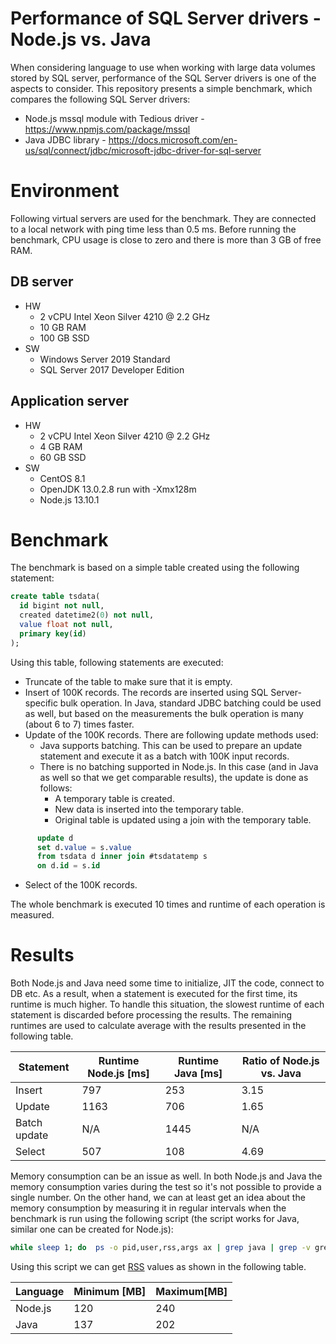 # Performance of SQL Server drivers - Node.js vs. Java
When considering language to use when working with large data volumes stored by SQL server, performance of the SQL Server drivers is one of the aspects to consider. This repository presents a simple benchmark, which compares the following SQL Server drivers:
* Node.js mssql module with Tedious driver - https://www.npmjs.com/package/mssql
* Java JDBC library - https://docs.microsoft.com/en-us/sql/connect/jdbc/microsoft-jdbc-driver-for-sql-server

# Environment
Following virtual servers are used for the benchmark. They are connected to a local network with ping time less than 0.5 ms. Before running the benchmark, CPU usage is close to zero and there is more than 3 GB of free RAM.
## DB server
  * HW
    * 2 vCPU Intel Xeon Silver 4210 @ 2.2 GHz
    * 10 GB RAM
    * 100 GB SSD
  * SW
    * Windows Server 2019 Standard
    * SQL Server 2017 Developer Edition
## Application server
  * HW
    * 2 vCPU Intel Xeon Silver 4210 @ 2.2 GHz
    * 4 GB RAM
    * 60 GB SSD
  * SW
    * CentOS 8.1
    * OpenJDK 13.0.2.8 run with -Xmx128m
    * Node.js 13.10.1
  
# Benchmark
The benchmark is based on a simple table created using the following statement:
```sql
create table tsdata(
  id bigint not null, 
  created datetime2(0) not null, 
  value float not null, 
  primary key(id)
);
```

Using this table, following statements are executed:
* Truncate of the table to make sure that it is empty.
* Insert of 100K records. The records are inserted using SQL Server-specific bulk operation. In Java, standard JDBC batching could be used as well, but based on the measurements the bulk operation is many (about 6 to 7) times faster.
* Update of the 100K records. There are following update methods used:
  * Java supports batching. This can be used to prepare an update statement and execute it as a batch with 100K input records.
  * There is no batching supported in Node.js. In this case (and in Java as well so that we get comparable results), the update is done as follows:
    * A temporary table is created.
    * New data is inserted into the temporary table.
    * Original table is updated using a join with the temporary table.
```sql
      update d 
      set d.value = s.value 
      from tsdata d inner join #tsdatatemp s 
      on d.id = s.id    
```
* Select of the 100K records.

The whole benchmark is executed 10 times and runtime of each operation is measured.

# Results
Both Node.js and Java need some time to initialize, JIT the code, connect to DB etc. As a result, when a statement is executed for the first time, its runtime is much higher. To handle this situation, the slowest runtime of each statement is discarded before processing the results. The remaining runtimes are used to calculate average with the results presented in the following table.

Statement|Runtime Node.js [ms]|Runtime Java [ms]|Ratio of Node.js vs. Java
---------|--------------------|-----------------|-------------------------
Insert|797|253|3.15
Update|1163|706|1.65
Batch update|N/A|1445|N/A
Select|507|108|4.69

Memory consumption can be an issue as well. In both Node.js and Java the memory consumption varies during the test so it's not possible to provide a single number. On the other hand, we can at least get an idea about the memory consumption by measuring it in regular intervals when the benchmark is run using the following script (the script works for Java, similar one can be created for Node.js):
```bash
while sleep 1; do  ps -o pid,user,rss,args ax | grep java | grep -v grep; done
```

Using this script we can get [RSS](https://en.wikipedia.org/wiki/Resident_set_size) values as shown in the following table.

Language|Minimum [MB]|Maximum[MB]
--------|------------|-----------
Node.js|120|240
Java|137|202
